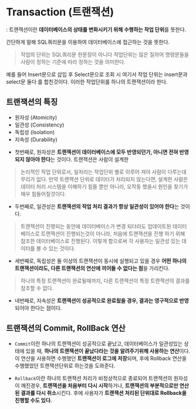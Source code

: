 # Transaction (트랜잭션)
: 트랜잭션이란 **데이터베이스의 상태를 변화시키기 위해 수행하는 작업 단위**를 뜻한다.

간단하게 말해 SQL쿼리문을 이용하여 데이터베이스에 접근하는 것을 뜻한다.

> 작업의 단위는 SQL쿼리문 한문장이 아니다
작업단위는 많은 질의어 명령문들을 사람이 정하는 기준에 따라 정하는 것을 의미한다.

예를 들어 Insert문으로 삽입 후 Select문으로 조회 시 여기서 작업 단위는 
insert문과 select문 둘다 를 합친것이다. 이러한 작업단위를 하나의 트랜잭션이라 한다.

## 트랜잭션의 특징 
* 원자성 (Atomicity)
* 일관성 (Consistency)
* 독립성 (Isolation)
* 지속성 (Durability)

- 첫번째로, 원자성은 **트랜잭션이 데이터베이스에 모두 반영되던가, 아니면 전혀 반영되지 않아야 한다**는 것이다.  트랜잭션은 사람이 설계한

> 논리적인 작업 단위로서, 일처리는 작업단위 별로 이루어 져야 사람이 다루는데 무리가 없다.
만약 트랜잭션 단위로 데이터가 처리되지 않는다면, 설계한 사람은 데이터 처리 시스템을 이해하기 힘들 뿐만 아니라, 오작동 했을시 원인을 찾기가 매우 힘들어질것이다.



- 두번째로, 일관성은 **트랜잭션의 작업 처리 결과가 항상 일관성이 있어야 한다**는 것이다. 

> 트랜잭션이 진행되는 동안에 데이터베이스가 변경 되더라도 
업데이트된 데이터베이스로 트랜잭션이 진행되는것이 아니라,
처음에 트랜잭션을 진행 하기 위해 참조한 데이터베이스로 진행된다. 이렇게 함으로써 
각 사용자는 일관성 있는 데이터를 볼 수 있는 것이다.



- 세번째로, 독립성은 둘 이상의 트랜잭션이 동시에 실행되고 있을 경우 **어떤 하나의 트랜잭션이라도, 다른 트랜잭션의 연산에 끼어들 수 없다는 점**을 가리킨다.

> 하나의 특정 트랜잭션이 완료될때까지, 다른 트랜잭션이 특정 트랜잭션의 결과를 참조할 수 없다.



- 네번째로, 지속성은 **트랜잭션이 성공적으로 완료됬을 경우, 결과는 영구적으로 반영**되어야 한다는 점이다.


## 트랜잭션의 Commit, RollBack 연산
- `Commit`이란 하나의 트랜잭션이 성공적으로 끝났고, 데이터베이스가 일관성있는 상태에 있을 때, **하나의 트랜잭션이 끝났다라는 것을 알려주기위해 사용하는 연산**이다. 이 연산을 사용하면 수행했던 **트랜잭션이 로그에 저장**되며, 후에 Rollback 연산을 수행했었던 트랜잭션단위로 하는것을 도와준다.

- `Rollback`이란 하나의 트랜잭션 처리가 비정상적으로 종료되어 트랜잭션의 원자성이 깨진경우, **트랜잭션을 처음부터 다시 시작**하거나, **트랜잭션의 부분적으로만 연산된 결과를 다시 취소**시킨다.
후에 사용자가 **트랜잭션 처리된 단위대로 Rollback을 진행할 수도 있다.**
